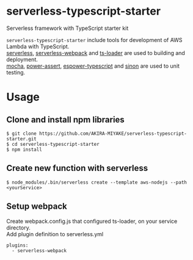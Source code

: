# serverless-typescript-starter
Serverless framework with TypeScript starter kit

`serverless-typescript-starter` include tools for development of AWS Lambda with TypeScript.  
[serverless](https://serverless.com/), [serverless-webpack](https://github.com/elastic-coders/serverless-webpack) and [ts-loader](https://github.com/TypeStrong/ts-loader) are used to building and deployment.  
[mocha](https://mochajs.org/), [power-assert](https://github.com/power-assert-js/power-assert), [espower-typescript](https://github.com/power-assert-js/espower-typescript) and [sinon](http://sinonjs.org/) are used to unit testing.  

# Usage
## Clone and install npm libraries

```
$ git clone https://github.com/AKIRA-MIYAKE/serverless-typescript-starter.git
$ cd serverless-typescript-starter
$ npm install
```

## Create new function with serverless

```
$ node_modules/.bin/serverless create --template aws-nodejs --path <yourService>
```

## Setup webpack
Create webpack.config.js that configured ts-loader, on your service directory.  
Add plugin definition to serverless.yml

```
plugins:
  - serverless-webpack
```